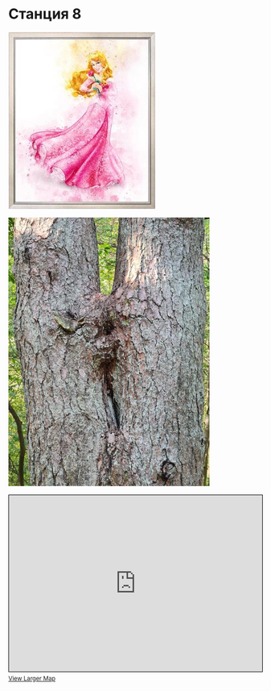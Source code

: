 <script>if (!document.cookie.split('; ').find(row => row.startsWith('questStarted'))) { window.location.href = "404" }</script>

# Станция 8

![Stage 8](img/08.jpg)

![Path 8](path/08.jpg)

<iframe width="100%" height="350" frameborder="0" scrolling="no" marginheight="0" marginwidth="0" src="https://www.openstreetmap.org/export/embed.html?bbox=24.87409830093384%2C59.46268743283731%2C24.88276720046997%2C59.46650858854088&amp;layer=mapnik&amp;marker=59.46459806469172%2C24.878432750701904" style="border: 1px solid black"></iframe><br/><small><a href="https://www.openstreetmap.org/?mlat=59.46460&amp;mlon=24.87843#map=17/59.46460/24.87843&amp;layers=N">View Larger Map</a></small>